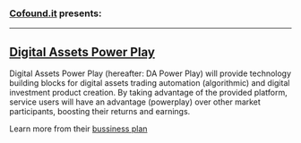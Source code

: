 ### [Cofound.it](https://cofound.it/en/) presents:

---

## [Digital Assets Power Play](https://cofound.it/en/projects/digital-assets-power-play/) 


Digital Assets Power Play (hereafter: DA Power Play) will provide technology building blocks for digital assets trading automation (algorithmic) and digital investment product creation. By taking advantage of the provided platform, service users will have an advantage (powerplay) over other market participants, boosting their returns and earnings.

Learn more from their [bussiness plan](https://cofound.it/en/projects/digital-assets-power-play/)

